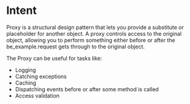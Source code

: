 # Intent

Proxy is a structural design pattern that lets you provide a substitute or placeholder for another object. A proxy
controls access to the original object, allowing you to perform something either before or after the be_example.request
gets through to the original object.

The Proxy can be useful for tasks like:

- Logging
- Catching exceptions
- Caching
- Dispatching events before or after some method is called
- Access validation